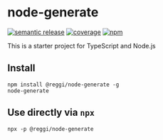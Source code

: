 # node-generate

[![semantic release](https://github.com/reggi/node-generate/workflows/semantic%20release/badge.svg)](https://github.com/reggi/node-generate/actions?query=workflow%3A%22semantic+release%22) [![coverage](https://github.com/reggi/node-generate/workflows/coverage/badge.svg)](https://reggi.github.io/node-generate/) [![npm](https://badge.fury.io/js/@reggi/node-generate.svg)](https://www.npmjs.com/package/@reggi/node-generate)

This is a starter project for TypeScript and Node.js

## Install

```
npm install @reggi/node-generate -g
node-generate
```

## Use directly via `npx`

```
npx -p @reggi/node-generate
```

<!-- anything below this line will be safe from template removal -->
